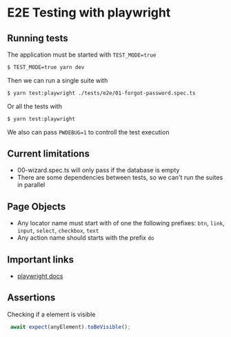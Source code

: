 # E2E Testing with playwright

## Running tests
The application must be started with `TEST_MODE=true`

```sh
$ TEST_MODE=true yarn dev
```

Then we can run a single suite with

```sh
$ yarn test:playwright ./tests/e2e/01-forgot-password.spec.ts
```

Or all the tests with

```sh
$ yarn test:playwright
```

We also can pass `PWDEBUG=1` to controll the test execution

## Current limitations
- 00-wizard.spec.ts will only pass if the database is empty
- There are some dependencies between tests, so we can't run the suites in parallel

## Page Objects
- Any locator name must start with of one the following prefixes: `btn`, `link`, `input`, `select`, `checkbox`, `text`
- Any action name should starts with the prefix `do`

## Important links
- [playwright docs](https://playwright.dev/docs/intro)


## Assertions

Checking if a element is visible

```ts
 await expect(anyElement).toBeVisible();
 ```
